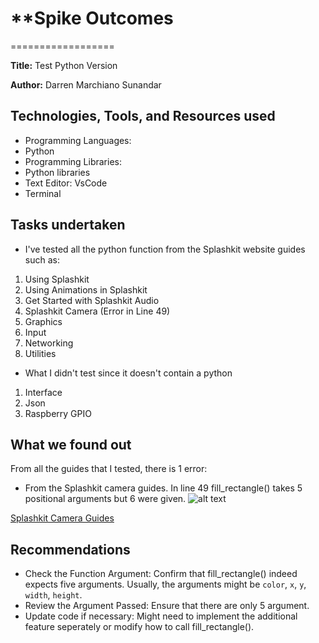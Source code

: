 # \*\*Spike Outcomes

==================

**Title:** Test Python Version

**Author:** Darren Marchiano Sunandar

## Technologies, Tools, and Resources used

- Programming Languages:
- Python
- Programming Libraries:
- Python libraries
- Text Editor: VsCode
- Terminal

## Tasks undertaken

- I've tested all the python function from the Splashkit website guides such as:

1. Using Splashkit
2. Using Animations in Splashkit
3. Get Started with Splashkit Audio
4. Splashkit Camera (Error in Line 49)
5. Graphics
6. Input
7. Networking
8. Utilities

- What I didn't test since it doesn't contain a python

1. Interface
2. Json
3. Raspberry GPIO

## What we found out

From all the guides that I tested, there is 1 error:

- From the Splashkit camera guides. In line 49 fill_rectangle() takes 5 positional arguments but 6
  were given. ![alt text](/Images//PythonFillRectangleError.png)

[Splashkit Camera Guides](https://splashkit.io/guides/camera/0-using-splashkit-camera/)

## Recommendations

- Check the Function Argument: Confirm that fill_rectangle() indeed expects five arguments. Usually,
  the arguments might be `color`, `x`, `y`, `width`, `height`.
- Review the Argument Passed: Ensure that there are only 5 argument.
- Update code if necessary: Might need to implement the additional feature seperately or modify how
  to call fill_rectangle().
